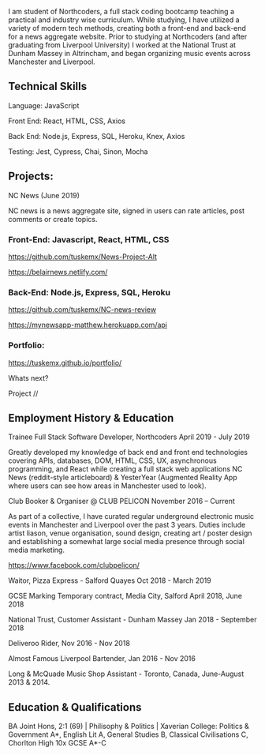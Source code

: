 I am student of Northcoders, a full stack coding bootcamp teaching a practical and industry wise curriculum. While studying, I have utilized a variety of modern tech methods, creating both a front-end and back-end for a news aggregate website. Prior to studying at Northcoders (and after graduating from Liverpool University) I worked at the National Trust at Dunham Massey in Altrincham, and began organizing music events across Manchester and Liverpool.

<h2>Technical Skills</h2>
Language: JavaScript

Front End: ​React, HTML, CSS, Axios

Back End: Node.js, Express, SQL, Heroku, Knex, Axios

Testing: ​Jest, Cypress, Chai, Sinon, Mocha

<h2>Projects:</h2>
NC News (June 2019)

NC news is a news aggregate site, signed in users can rate articles, post comments or create topics. 

<h3>Front-End: Javascript, React, HTML, CSS</h3>


https://github.com/tuskemx/News-Project-Alt

https://belairnews.netlify.com/

<h3>Back-End: Node.js, Express, SQL, Heroku</h3>

https://github.com/tuskemx/NC-news-review

https://mynewsapp-matthew.herokuapp.com/api

<h3>Portfolio: </h3>

https://tuskemx.github.io/portfolio/

Whats next?

Project //




<h2>Employment History & Education</h2>
Trainee Full Stack Software Developer, Northcoders
April 2019 - July 2019 

Greatly developed my knowledge of back end and front end technologies covering APIs, databases, DOM, HTML, CSS, UX, asynchronous programming, and React while creating a full stack web applications NC News (reddit-style articleboard) & YesterYear (Augmented Reality App where users can see how areas in Manchester used to look).

Club Booker & Organiser @ CLUB PELICON
November 2016 – Current

As part of a collective, I have curated regular underground electronic music events in Manchester and Liverpool over the past 3 years. Duties include artist liason, venue organisation, sound design, creating art / poster design and establishing a somewhat large social media presence through social media marketing.

https://www.facebook.com/clubpelicon/

Waitor, Pizza Express - Salford Quayes
Oct 2018 - March 2019

GCSE Marking Temporary contract, Media City, Salford April 2018, June 2018

National Trust, Customer Assistant - Dunham Massey
Jan 2018 - September 2018

Deliveroo Rider, Nov 2016 - Nov 2018

Almost Famous Liverpool Bartender, Jan 2016 - Nov 2016

Long & McQuade Music Shop Assistant - Toronto, Canada, June-August 2013 & 2014.


<h2>Education & Qualifications</h2>
BA Joint Hons, 2:1 (69) | Philisophy & Politics | Xaverian College: Politics & Government A*, English Lit A, General Studies B, Classical Civilisations C, Chorlton High 10x GCSE A*-C


